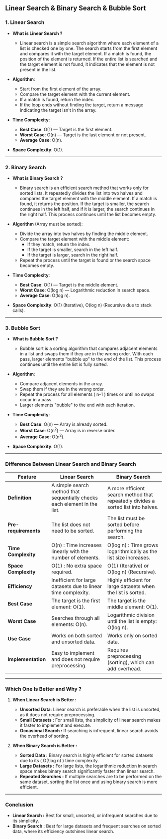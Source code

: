 ## **Linear Search & Binary Search & Bubble Sort**

### **1. Linear Search**
- **What is Linear Search ?**
  - Linear search is a simple search algorithm where each element of a list is checked one by one. The search starts from the first element and compares it with the target element. If a match is found, the position of the element is returned. If the entire list is searched and the target element is not found, it indicates that the element is not present in the list.

- **Algorithm**:
  - Start from the first element of the array.
  - Compare the target element with the current element.
  - If a match is found, return the index.
  - If the loop ends without finding the target, return a message indicating the target isn't in the array.

- **Time Complexity**:
  - **Best Case**: O(1) — Target is the first element.
  - **Worst Case**: O(n) — Target is the last element or not present.
  - **Average Case**: O(n).

- **Space Complexity**: O(1).

---

### **2. Binary Search**
- **What is Binary Search ?**
  - Binary search is an efficient search method that works only for sorted lists. It repeatedly divides the list into two halves and compares the target element with the middle element. If a match is found, it returns the position. If the target is smaller, the search continues in the left half, and if it is larger, the search continues in the right half. This process continues until the list becomes empty.

- **Algorithm** (Array must be sorted):
  - Divide the array into two halves by finding the middle element.
  - Compare the target element with the middle element:
    - If they match, return the index.
    - If the target is smaller, search in the left half.
    - If the target is larger, search in the right half.
  - Repeat the process until the target is found or the search space becomes empty.

- **Time Complexity**:
  - **Best Case**: O(1) — Target is the middle element.
  - **Worst Case**: O(log n) — Logarithmic reduction in search space.
  - **Average Case**: O(log n).

- **Space Complexity**: O(1) (Iterative), O(log n) (Recursive due to stack calls).

---

### **3. Bubble Sort**
- **What is Bubble Sort ?**
  - Bubble sort is a sorting algorithm that compares adjacent elements in a list and swaps them if they are in the wrong order. With each pass, larger elements "bubble up" to the end of the list. This process continues until the entire list is fully sorted.

- **Algorithm**:
  - Compare adjacent elements in the array.
  - Swap them if they are in the wrong order.
  - Repeat the process for all elements \( n-1 \) times or until no swaps occur in a pass.
  - Larger elements "bubble" to the end with each iteration.

- **Time Complexity**:
  - **Best Case**: O(n) — Array is already sorted.
  - **Worst Case**: O(n<sup>2</sup>) — Array is in reverse order.
  - **Average Case**: O(n<sup>2</sup>).

- **Space Complexity**: O(1).

---

### **Difference Between Linear Search and Binary Search**

| **Feature**           | **Linear Search**                                   | **Binary Search**                                  |
|------------------------|----------------------------------------------------|---------------------------------------------------|
| **Definition**         | A simple search method that sequentially checks each element in the list. | A more efficient search method that repeatedly divides a sorted list into halves. |
| **Pre-requirements**   | The list does not need to be sorted.               | The list must be sorted before performing the search. |
| **Time Complexity**    | O(n) : Time increases linearly with the number of elements. | O(log n) : Time grows logarithmically as the list size increases. |
| **Space Complexity**   | O(1) : No extra space required.               | O(1) (Iterative) or O(log n) (Recursive). |
| **Efficiency**         | Inefficient for large datasets due to linear time complexity. | Highly efficient for large datasets when the list is sorted. |
| **Best Case**          | The target is the first element: O(1).       | The target is the middle element: O(1). |
| **Worst Case**         | Searches through all elements: O(n).         | Logarithmic division until the list is empty: O(log n). |
| **Use Case**           | Works on both sorted and unsorted data.            | Works only on sorted data. |
| **Implementation**     | Easy to implement and does not require preprocessing. | Requires preprocessing (sorting), which can add overhead. |

---

### **Which One Is Better and Why ?**

1. **When Linear Search is Better :**
   - **Unsorted Data**: Linear search is preferable when the list is unsorted, as it does not require preprocessing.
   - **Small Datasets :** For small lists, the simplicity of linear search makes it faster to implement and execute.
   - **Occasional Search :** If searching is infrequent, linear search avoids the overhead of sorting.

2. **When Binary Search is Better :**
   - **Sorted Data :** Binary search is highly efficient for sorted datasets due to its \( O(\log n) \) time complexity.
   - **Large Datasets :** For large lists, the logarithmic reduction in search space makes binary search significantly faster than linear search.
   - **Repeated Searches :** If multiple searches are to be performed on the same dataset, sorting the list once and using binary search is more efficient.

---

### **Conclusion**  
- **Linear Search :** Best for small, unsorted, or infrequent searches due to its simplicity.  
- **Binary Search :** Best for large datasets and frequent searches on sorted data, where its efficiency outshines linear search.